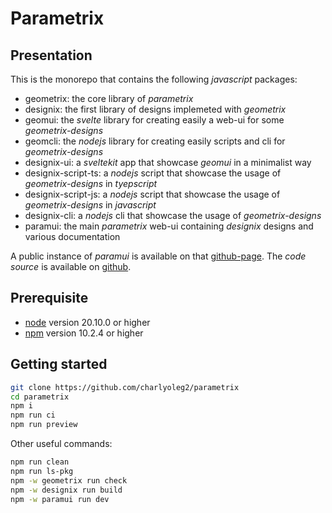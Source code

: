 Parametrix
==========


Presentation
------------

This is the monorepo that contains the following *javascript* packages:
- geometrix: the core library of *parametrix*
- designix: the first library of designs implemeted with *geometrix*
- geomui: the *svelte* library for creating easily a web-ui for some *geometrix-designs*
- geomcli: the *nodejs* library for creating easily scripts and cli for *geometrix-designs*
- designix-ui: a *sveltekit* app that showcase *geomui* in a minimalist way
- designix-script-ts: a *nodejs* script that showcase the usage of *geometrix-designs* in *tyepscript*
- designix-script-js: a *nodejs* script that showcase the usage of *geometrix-designs* in *javascript*
- designix-cli: a *nodejs* cli that showcase the usage of *geometrix-designs*
- paramui: the main *parametrix* web-ui containing *designix* designs and various documentation

A public instance of *paramui* is available on that [github-page](https://charlyoleg2.github.io/parametrix/).
The *code source* is available on [github](https://github.com/charlyoleg2/parametrix).


Prerequisite
------------

- [node](https://nodejs.org) version 20.10.0 or higher
- [npm](https://docs.npmjs.com/cli/v7/commands/npm) version 10.2.4 or higher


Getting started
---------------

```bash
git clone https://github.com/charlyoleg2/parametrix
cd parametrix
npm i
npm run ci
npm run preview
```

Other useful commands:
```bash
npm run clean
npm run ls-pkg
npm -w geometrix run check
npm -w designix run build
npm -w paramui run dev
```


